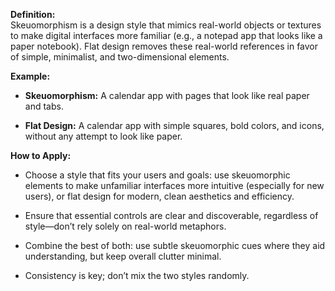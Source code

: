 **Definition:**  
Skeuomorphism is a design style that mimics real-world objects or textures to make digital interfaces more familiar (e.g., a notepad app that looks like a paper notebook). Flat design removes these real-world references in favor of simple, minimalist, and two-dimensional elements.

**Example:**

- **Skeuomorphism:** A calendar app with pages that look like real paper and tabs.
    
- **Flat Design:** A calendar app with simple squares, bold colors, and icons, without any attempt to look like paper.
    

**How to Apply:**

- Choose a style that fits your users and goals: use skeuomorphic elements to make unfamiliar interfaces more intuitive (especially for new users), or flat design for modern, clean aesthetics and efficiency.
    
- Ensure that essential controls are clear and discoverable, regardless of style—don’t rely solely on real-world metaphors.
    
- Combine the best of both: use subtle skeuomorphic cues where they aid understanding, but keep overall clutter minimal.
    
- Consistency is key; don’t mix the two styles randomly.